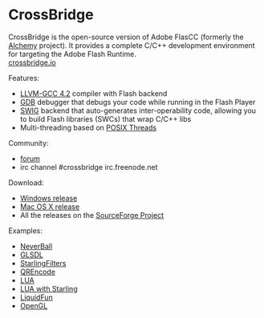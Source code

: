 # CrossBridge

CrossBridge is the open-source version of Adobe FlasCC (formerly the [Alchemy](http://labs.adobe.com/technologies/alchemy/) project).
It provides a complete C/C++ development environment for targeting the Adobe Flash Runtime.  
[crossbridge.io](http://crossbridge.io)

Features:

* [LLVM-GCC 4.2](http://llvm.org) compiler with Flash backend
* [GDB](http://www.sourceware.org/gdb) debugger that debugs your code while running in the Flash Player
* [SWIG](http://www.swig.org) backend that auto-generates inter-operability code, allowing you to build Flash libraries (SWCs) that wrap C/C++ libs
* Multi-threading based on [POSIX Threads](https://en.wikipedia.org/wiki/POSIX_Threads)


Community:

* [forum](http://forum.crossbridge.io)
* irc channel #crossbridge irc.freenode.net

Download:

* [Windows release](http://sourceforge.net/projects/crossbridge-community/files/15.0.0/CrossBridge_15.0.0.3.zip/download)
* [Mac OS X release](http://sourceforge.net/projects/crossbridge-community/files/15.0.0/CrossBridge_15.0.0.3.dmg/download)
* All the releases on the [SourceForge Project](https://sourceforge.net/projects/crossbridge-community/files/)

Examples:

* [NeverBall](http://www.vpmedia.hu/crossbridge/neverball)
* [GLSDL](http://www.vpmedia.hu/crossbridge/glsdl)
* [StarlingFilters](http://www.vpmedia.hu/crossbridge/starlingfilters)
* [QREncode](http://www.vpmedia.hu/crossbridge/qrencode)
* [LUA](http://www.vpmedia.hu/crossbridge/lua)
* [LUA with Starling](http://www.vpmedia.hu/crossbridge/luastarling)
* [LiquidFun](http://www.vpmedia.hu/crossbridge/liquidfun)
* [OpenGL](http://www.cmodule.org/nehe)
